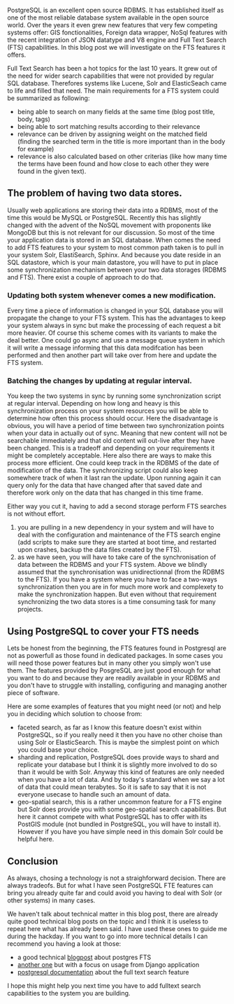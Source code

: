 PostgreSQL is an excellent open source RDBMS. It has established itself as one of the most reliable database system available in the open source world. Over the years it even grew new features that very few competing systems offer: GIS fonctionalities, Foreign data wrapper, NoSql features with the recent integration of JSON datatype and V8 engine and Full Text Search (FTS) capabilities. In this blog post we will investigate on the FTS features it offers.


Full Text Search has been a hot topics for the last 10 years. It grew out of the need for wider search capabilities that were not provided by regular SQL database. Therefores systems like Lucene, Solr and ElasticSeach came to life and filled that need. The main requirements for a FTS system could be summarized as following:
  - being able to search on many fields at the same time (blog post title, body, tags)
  - being able to sort matching results according to their relevance
  - relevance can be driven by assigning weight on the matched field (finding the searched term in the title is more important than in the body for example)
  - relevance is also calculated based on other criterias (like how many time the terms have been found and how close to each other they were found in the given text).

## The problem of having two data stores.

Usually web applications are storing their data into a RDBMS, most of the time this would be MySQL or PostgreSQL. Recently this has slightly changed with the advent of the NoSQL movement with proponents like MongoDB but this is not relevant for our discussion. So most of the time your application data is stored in an SQL database. When comes the need to add FTS features to your system to most common path taken is to pull in your system Solr, ElastiSearch, Sphinx. And because you date reside in an SQL datastore, which is your main datastore, you will have to put in place some synchronization mechanism between your two data storages (RDBMS and FTS). There exist a couple of approach to do that.

### Updating both system whenever comes a new modification.

Every time a piece of information is changed in your SQL database you will propagate the change to your FTS system. This has the advantages to keep your system always in sync but make the processing of each request a bit more heavier. Of course this scheme comes with its variants to make the deal better. One could go async and use a message queue system in which it will write a message informing that this data modifcation has been performed and then another part will take over from here and update the FTS system.

### Batching the changes by updating at regular interval.
You keep the two systems in sync by running some synchronization script at regular interval. Depending on how long and heavy is this synchronization process on your system resources you will be able to determine how often this process should occur. Here the disadvantage is obvious, you will have a period of time between two synchronization points when your data in actually out of sync. Meaning that new content will not be searchable immediately and that old content will out-live after they have been changed. This is a tradeoff and depending on your requirements it might be completely acceptable. Here also there are ways to make this process more efficient. One could keep track in the RDBMS of the date of modification of the data. The synchronizing script could also keep somewhere track of when it last ran the update. Upon running again it can query only for the data that have changed after that saved date and therefore work only on the data that has changed in this time frame.

Either way you cut it, having to add a second storage perform FTS searches is not without effort. 
  1. you are pulling in a new dependency in your system and will have to deal with the configuration and maintenance of the FTS search engine (add scripts to make sure they are started at boot time, and restarted upon crashes, backup the data files created by the FTS).
  2. as we have seen, you will have to take care of the synchronisation of data between the RDBMS and your FTS system. Above we blindly assumed that the synchronisation was unidirectionnal (from the RDBMS to the FTS). If you have a system where you have to face a two-ways synchronization then you are in for much more work and complexety to make the synchronization happen. But even without that requirement synchronizing the two data stores is a time consuming task for many projects.

## Using PostgreSQL to cover your FTS needs

Lets be honest from the beginning, the FTS features found in Postgresql are not as powerfull as those found in dedicated packages. In some cases you will need those power features but in many other you simply won't use them. The features provided by PosgreSQL are just good enough for what you want to do and because they are readily available in your RDBMS and you don't have to struggle with installing, configuring and managing another piece of software.

Here are some examples of features that you might need (or not) and help you in deciding which solution to choose from:
   - faceted search, as far as I know this feature doesn't exist within PostgreSQL, so if you really need it then you have no other choise than using Solr or ElasticSearch. This is maybe the simplest point on which you could base your choice.
   - sharding and replication, PostgreSQL does provide ways to shard and replicate your database but I think it is slightly more involved to do so than it would be with Solr. Anyway this kind of features are only needed when you have a lot of data. And by today's standard when we say a lot of data that could mean terabytes. So it is safe to say that it is not everyone usecase to handle such an amount of data.
   - geo-spatial search, this is a rather uncommon feature for a FTS engine but Solr does provide you with some geo-spatial search capabilities. But here it cannot compete with what PostgreSQL has to offer with its PostGIS module (not bundled in PostgreSQL, you will have to install it). However if you have you have simple need in this domain Solr could be helpful here.
   
## Conclusion

As always, chosing a technology is not a straighforward decision. There are always tradeofs. But for what I have seen PostgreSQL FTE features can bring you already quite far and could avoid you having to deal with Solr (or other systems) in many cases.

We haven't talk about technical matter in this blog post, there are already quite good technical blog posts on the topic and I think it is useless to repeat here what has already been said. I have used these ones to guide me during the hackday. If you want to go into more technical details I can recommend you having a look at those: 

   - a good technical [blogpost](http://blog.lostpropertyhq.com/postgres-full-text-search-is-good-enough/) about postgres FTS 
   - [another one](http://dlo.me/archives/2014/09/01/postgresql-fts/) but with a focus on usage from Django application
   - [postgresql documentation](http://www.postgresql.org/docs/current/static/textsearch.html) about the full text search feature
  
I hope this might help you next time you have to add fulltext search capabilities to the system you are building.

